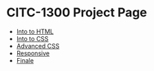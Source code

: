 # CITC-1300 Project Page

<ul>
    <li><a href="Intro_To_HTML/index.html" target="_blank">Into to HTML</a></li>
    <li><a href="intro_to_CSS/index.html" target="_blank">Into to CSS</a></li>
    <li><a href="Advanced_CSS/index.html" target="_blank">Advanced CSS</a></li>
    <li><a href="Responsive/index.html" target="_blank">Responsive</a></li>
    <li><a href="FInal_Project/Home.html" target="_blank">Finale</a></li>
</ul>